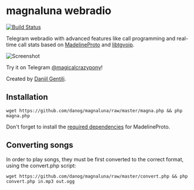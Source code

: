 # magnaluna webradio

[![Build Status](https://travis-ci.org/danog/magnaluna.svg?branch=master)](https://travis-ci.org/danog/magnaluna)

Telegram webradio with advanced features like call programming and real-time call stats based on [MadelineProto](https://github.com/danog/MadelineProto) and [libtgvoip](https://github.com/danog/php-libtgvoip).  

![Screenshot](https://github.com/danog/magnaluna/raw/master/screenshot.png)

Try it on Telegram [@magicalcrazypony](https://t.me/magicalcrazypony)!

Created by [Daniil Gentili](https://daniil.it).

## Installation

```
wget https://github.com/danog/magnaluna/raw/master/magna.php && php magna.php
```

Don't forget to install the [required dependencies](https://docs.madelineproto.xyz/docs/REQUIREMENTS.html) for MadelineProto.

## Converting songs

In order to play songs, they must be first converted to the correct format, using the convert.php script:

```
wget https://github.com/danog/magnaluna/raw/master/convert.php && php convert.php in.mp3 out.ogg
```
